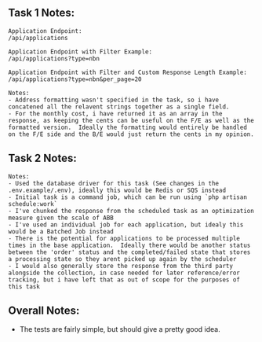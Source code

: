 Task 1 Notes:
--------------------------------------------
	Application Endpoint:
	/api/applications

	Application Endpoint with Filter Example:
	/api/applications?type=nbn

	Application Endpoint with Filter and Custom Response Length Example:
	/api/applications?type=nbn&per_page=20

	Notes:
	- Address formatting wasn't specified in the task, so i have concatened all the relavent strings together as a single field.
	- For the monthly cost, i have returned it as an array in the response, as keeping the cents can be useful on the F/E as well as the formatted version.  Ideally the formatting would entirely be handled on the F/E side and the B/E would just return the cents in my opinion.


Task 2 Notes:
--------------------------------------------
	Notes:
	- Used the database driver for this task (See changes in the .env.example/.env), ideally this would be Redis or SQS instead
	- Initial task is a command job, which can be run using `php artisan schedule:work`
	- I've chunked the response from the scheduled task as an optimization measure given the scale of ABB
	- I've used an individual job for each application, but idealy this would be a Batched Job instead
	- There is the potential for applications to be processed multiple times in the base application.  Ideally there would be another status between the 'order' status and the completed/failed state that stores a processing state so they arent picked up again by the scheduler
	- I would also generally store the response from the third party alongside the collection, in case needed for later reference/error tracking, but i have left that as out of scope for the purposes of this task


Overall Notes:
--------------------------------------------
- The tests are fairly simple, but should give a pretty good idea.

